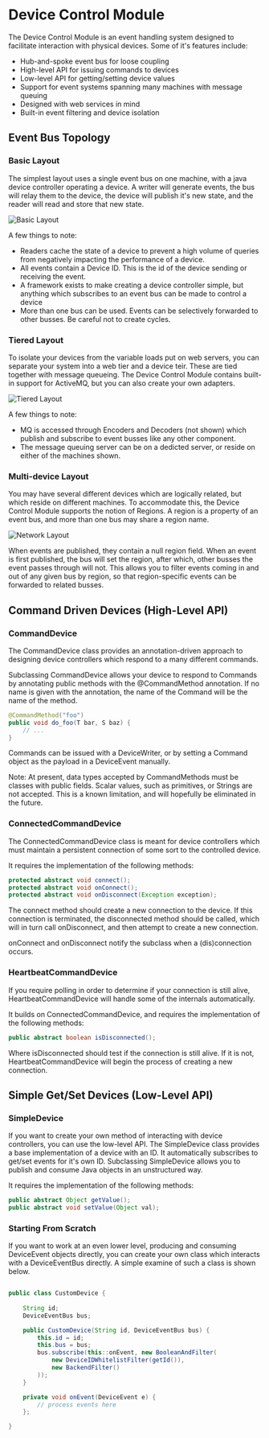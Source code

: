 Device Control Module
===

The Device Control Module is an event handling system designed to facilitate interaction with physical devices. Some of it's features include:

 * Hub-and-spoke event bus for loose coupling
 * High-level API for issuing commands to devices
 * Low-level API for getting/setting device values
 * Support for event systems spanning many machines with message queuing
 * Designed with web services in mind
 * Built-in event filtering and device isolation


Event Bus Topology
---

### Basic Layout


The simplest layout uses a single event bus on one machine, with a java device controller operating a device. A writer will generate events, the bus will relay them to the device, the device will publish it's new state, and the reader will read and store that new state.

![Basic Layout](documentation/images/layout-basic.png)

A few things to note:

 * Readers cache the state of a device to prevent a high volume of queries from negatively impacting the performance of a device.
 * All events contain a Device ID. This is the id of the device sending or receiving the event.
 * A framework exists to make creating a device controller simple, but anything which subscribes to an event bus can be made to control a device
 * More than one bus can be used. Events can be selectively forwarded to other busses. Be careful not to create cycles.

### Tiered Layout


To isolate your devices from the variable loads put on web servers, you can separate your system into a web tier and a device teir. These are tied together with message queueing. The Device Control Module contains built-in support for ActiveMQ, but you can also create your own adapters.

![Tiered Layout](documentation/images/layout-tiered.png)

A few things to note:

 * MQ is accessed through Encoders and Decoders (not shown) which publish and subscribe to event busses like any other component.
 * The message queuing server can be on a dedicted server, or reside on either of the machines shown.


### Multi-device Layout

You may have several different devices which are logically related, but which reside on different machines. To accommodate this, the Device Control Module supports the notion of Regions. A region is a property of an event bus, and more than one bus may share a region name. 

![Network Layout](documentation/images/layout-network.png)

When events are published, they contain a null region field. When an event is first published, the bus will set the region, after which, other busses the event passes through will not. This allows you to filter events coming in and out of any given bus by region, so that region-specific events can be forwarded to related busses.

Command Driven Devices (High-Level API)
---

### CommandDevice

The CommandDevice class provides an annotation-driven approach to designing device controllers which respond to a many different commands. 

Subclassing CommandDevice allows your device to respond to Commands by annotating public methods with the @CommandMethod annotation. If no name is given with the annotation, the name of the Command will be the name of the method.

```java
@CommandMethod("foo")
public void do_foo(T bar, S baz) {
	// ...
}
```

Commands can be issued with a DeviceWriter, or by setting a Command object as the payload in a DeviceEvent manually.

Note: At present, data types accepted by CommandMethods must be classes with public fields. Scalar values, such as primitives, or Strings are not accepted. This is a known limitation, and will hopefully be eliminated in the future.

### ConnectedCommandDevice

The ConnectedCommandDevice class is meant for device controllers which must maintain a persistent connection of some sort to the controlled device. 

It requires the implementation of the following methods:

```java
protected abstract void connect();
protected abstract void onConnect();
protected abstract void onDisconnect(Exception exception);
```

The connect method should create a new connection to the device. If this connection is terminated, the disconnected method should be called, which will in turn call onDisconnect, and then attempt to create a new connection.

onConnect and onDisconnect notify the subclass when a (dis)connection occurs.

### HeartbeatCommandDevice

If you require polling in order to determine if your connection is still alive, HeartbeatCommandDevice will handle some of the internals automatically. 

It builds on ConnectedCommandDevice, and requires the implementation of the following methods:

```java
public abstract boolean isDisconnected();
```

Where isDisconnected should test if the connection is still alive. If it is not, HeartbeatCommandDevice will begin the process of creating a new connection.

Simple Get/Set Devices (Low-Level API)
---

### SimpleDevice

If you want to create your own method of interacting with device controllers, you can use the low-level API. The SimpleDevice class provides a base implementation of a device with an ID. It automatically subscribes to get/set events for it's own ID. Subclassing SimpleDevice allows you to publish and consume Java objects in an unstructured way. 

It requires the implementation of the following methods:

```java
public abstract Object getValue();
public abstract void setValue(Object val);
```

### Starting From Scratch

If you want to work at an even lower level, producing and consuming DeviceEvent objects directly, you can create your own class which interacts with a DeviceEventBus directly. A simple examine of such a class is shown below.

```java

public class CustomDevice {
	
	String id;
	DeviceEventBus bus;

	public CustomDevice(String id, DeviceEventBus bus) {
		this.id = id;
		this.bus = bus;
		bus.subscribe(this::onEvent, new BooleanAndFilter(
			new DeviceIDWhitelistFilter(getId()), 
			new BackendFilter()
		));
	}

	private void onEvent(DeviceEvent e) {
		// process events here
	};

}

```

